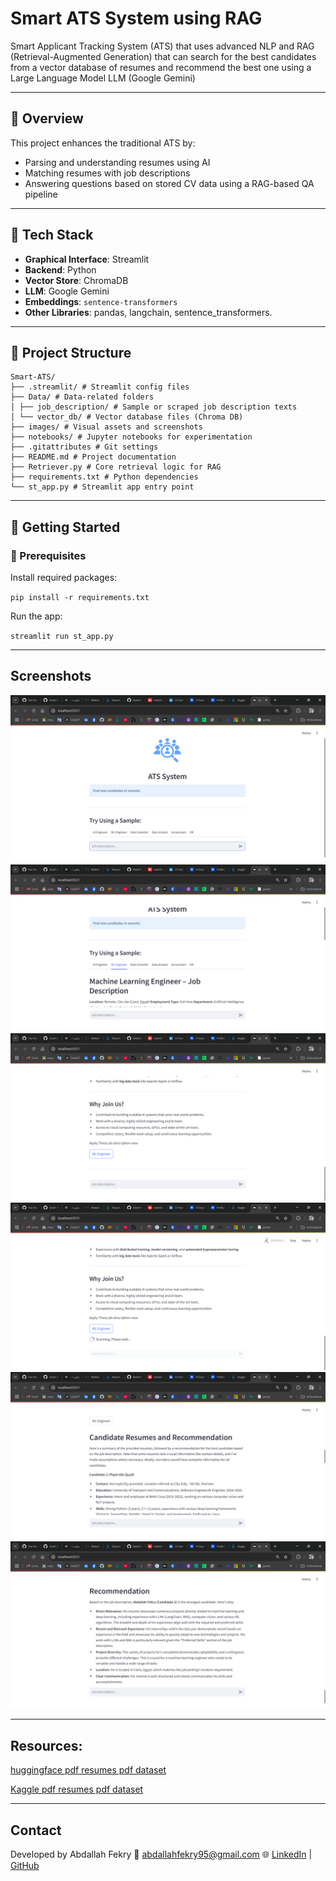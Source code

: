 # Smart ATS System using RAG

Smart Applicant Tracking System (ATS) that uses advanced NLP and RAG (Retrieval-Augmented Generation) that can search for the best candidates from a vector database of resumes and recommend the best one using a Large Language Model LLM (Google Gemini)

---


## 📌 Overview

This project enhances the traditional ATS by:
- Parsing and understanding resumes using AI
- Matching resumes with job descriptions
- Answering questions based on stored CV data using a RAG-based QA pipeline

---

## 🧠 Tech Stack

- **Graphical Interface**: Streamlit
- **Backend**: Python
- **Vector Store**: ChromaDB
- **LLM**: Google Gemini
- **Embeddings**: `sentence-transformers`
- **Other Libraries**: pandas, langchain, sentence_transformers.

---

## 📂 Project Structure

```
Smart-ATS/
├── .streamlit/ # Streamlit config files
├── Data/ # Data-related folders
│ ├── job_description/ # Sample or scraped job description texts
│ └── vector_db/ # Vector database files (Chroma DB)
├── images/ # Visual assets and screenshots
├── notebooks/ # Jupyter notebooks for experimentation
├── .gitattributes # Git settings
├── README.md # Project documentation
├── Retriever.py # Core retrieval logic for RAG
├── requirements.txt # Python dependencies
└── st_app.py # Streamlit app entry point
```

---

## 🚀 Getting Started

### 🔧 Prerequisites

Install required packages:

`pip install -r requirements.txt`

Run the app:

`streamlit run st_app.py`

---

## Screenshots

![Screenshot 1](images/Screenshot1.png)
![Screenshot 2](images/Screenshot2.png)
![Screenshot 3](images/Screenshot3.png)
![Screenshot 4](images/Screenshot4.png)
![Screenshot 5](images/Screenshot5.png)
![Screenshot 6](images/Screenshot6.png)

---

## Resources:

[huggingface pdf resumes pdf dataset](https://huggingface.co/datasets/d4rk3r/resumes-raw-pdf)

[Kaggle pdf resumes pdf dataset](https://www.kaggle.com/datasets/snehaanbhawal/resume-dataset?resource=download)

---

## Contact

Developed by Abdallah Fekry
📧 abdallahfekry95@gmail.com
🌐 [LinkedIn](https://www.linkedin.com/in/abdallah-fekry) | [GitHub](https://github.com/BeboFekry?tab=repositories)
